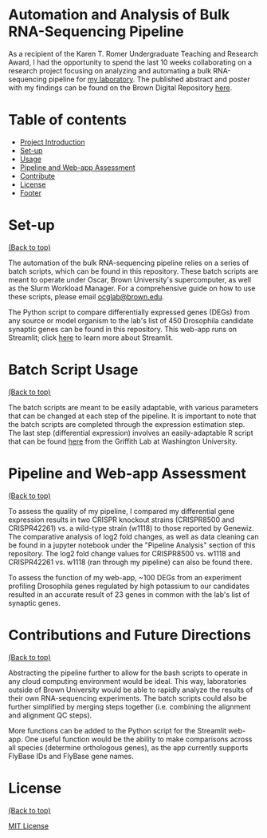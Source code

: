 # Automation and Analysis of Bulk RNA-Sequencing Pipeline 

As a recipient of the Karen T. Romer Undergraduate Teaching and Research Award, I had the opportunity to spend the last 10 weeks collaborating on a research project focusing on analyzing and automating a bulk RNA-sequencing pipeline for [my laboratory](https://ocglab.org/). The published abstract and poster with my findings can be found on the Brown Digital Repository [here](https://repository.library.brown.edu/studio/item/bdr:1139275/). 

# Table of contents

- [Project Introduction](#Automation-and-Analysis-of-Bulk-RNA-Sequencing-Pipeline)
- [Set-up](#Set-up)
- [Usage](#Batch-Script-Usage)
- [Pipeline and Web-app Assessment](#Pipeline-and-Web-app-Assessment)
- [Contribute](#Contributions-and-Future-Directions)
- [License](#license)
- [Footer](#footer)

# Set-up
[(Back to top)](#table-of-contents)

The automation of the bulk RNA-sequencing pipeline relies on a series of batch scripts, which can be found in this repository. These batch scripts are meant to operate under Oscar, Brown University's supercomputer, as well as the Slurm Workload Manager. For a comprehensive guide on how to use these scripts, please email ocglab@brown.edu.  

The Python script to compare differentially expressed genes (DEGs) from any source or model organism to the lab's list of 450 Drosophila candidate synaptic genes can be found in this repository. This web-app runs on Streamlit; click [here](https://docs.streamlit.io/en/stable/) to learn more about Streamlit. 

# Batch Script Usage
[(Back to top)](#table-of-contents)

The batch scripts are meant to be easily adaptable, with various parameters that can be changed at each step of the pipeline. It is important to note that the batch scripts are completed through the expression estimation step. The last step (differential expression) involves an easily-adaptable R script that can be found [here](https://rnabio.org/module-03-expression/0003/03/01/Differential_Expression/) from the Griffith Lab at Washington University.  

# Pipeline and Web-app Assessment
[(Back to top)](#table-of-contents)  

To assess the quality of my pipeline, I compared my differential gene expression results in two CRISPR knockout strains (CRISPR8500 and CRISPR42261) vs. a wild-type strain (w1118) to those reported by Genewiz. The comparative analysis of log2 fold changes, as well as data cleaning can be found in a jupyter notebook under the "Pipeline Analysis" section of this repository. The log2 fold change values for CRISPR8500 vs. w1118 and CRISPR42261 vs. w1118 (ran through my pipeline) can also be found there.

To assess the function of my web-app, ~100 DEGs from an experiment profiling Drosophila genes regulated by high potassium to our candidates resulted in an accurate result of 23 genes in common with the lab's list of synaptic genes.

# Contributions and Future Directions
[(Back to top)](#table-of-contents)

Abstracting the pipeline further to allow for the bash scripts to operate in any cloud computing environment would be ideal. This way, laboratories outside of Brown University would be able to rapidly analyze the results of their own RNA-sequencing experiments. The batch scripts could also be further simplified by merging steps together (i.e. combining the alignment and alignment QC steps).  

More functions can be added to the Python script for the Streamlit web-app. One useful function would be the ability to make comparisons across all species (determine orthologous genes), as the app currently supports FlyBase IDs and FlyBase gene names.

# License
[(Back to top)](#table-of-contents)

[MIT License](https://opensource.org/licenses/MIT)

